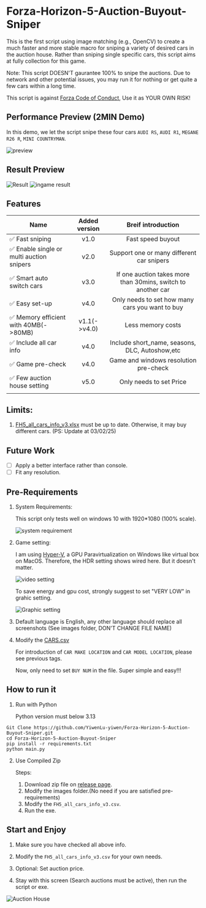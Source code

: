 # Forza-Horizon-5-Auction-Buyout-Sniper

This is the first script using image matching (e.g., OpenCV) to create a much faster and more stable macro for sniping a variety of desired cars in the auction house. Rather than sniping single specific cars, this script aims at fully collection for this game.

Note: This script DOESN'T gaurantee 100% to snipe the auctions. Due to network and other potential issues, you may run it for nothing or get quite a few cars within a long time.

This script is against [Forza Code of Conduct](https://support.forzamotorsport.net/hc/en-us/articles/360035563914-Forza-Code-of-Conduct#:~:text=Forza%20Code%20of%20Conduct%201%20The%20Driver%E2%80%99s%20Code,Suspensions%2FBanning%20...%204%20Appeals%20...%205%20Reporting%20), Use it as YOUR OWN RISK!

## Performance Preview (2MIN Demo)

In this demo, we let the script snipe these four cars `AUDI RS`, `AUDI R1`, `MEGANE R26 R`, `MINI COUNTRYMAN`.

![preview](archive/demo.gif)


## Result Preview
![Result](archive/script_result.PNG)
![ingame result](archive/game_success.png)

## Features

|Name         |Added version           |Breif introduction            |
| ------------- |:-------------:|:-------------:|
| ✅ Fast sniping                             |  v1.0          | Fast speed buyout |
| ✅ Enable single or multi auction snipers   |  v2.0          | Support one or many different car snipers      |
| ✅ Smart auto switch cars                   |  v3.0          | If one auction takes more than 30mins, switch to another car  |
| ✅ Easy set-up                              |  v4.0          | Only needs to set how many cars you want to buy |
| ✅ Memory efficient with 40MB(->80MB)       |  v1.1(->v4.0)  | Less memory costs      |
| ✅ Include all car info                     |  v4.0          | Include short_name, seasons, DLC, Autoshow,etc    |
| ✅ Game pre-check                           |  v4.0          | Game and windows resolution pre-check |
| ✅ Few auction house setting                |  v5.0          | Only needs to set Price|
|         |            |

## Limits:
1. [FH5_all_cars_info_v3.xlsx](https://github.com/YiwenLu-yiwen/Forza-Horizon-5-Auction-Buyout-Sniper/blob/main/FH5_all_cars_info_v3.xlsx) must be up to date. Otherwise, it may buy different cars. (PS: Update at 03/02/25)

## Future Work
- [ ] Apply a better interface rather than console.
- [ ] Fit any resolution.

## Pre-Requirements
1. System Requirements:

    This script only tests well on windows 10 with 1920*1080 (100% scale).

    ![system requirement](archive/system_setting.png)

2. Game setting: 
    
    I am using [Hyper-V](https://github.com/jamesstringerparsec/Easy-GPU-PV), a GPU Paravirtualization on Windows like virtual box on MacOS. Therefore, the HDR setting shows wired here. But it doesn't matter.

    ![video setting](archive/video_setting.png)

    To save energy and gpu cost, strongly suggest to set "VERY LOW" in grahic setting.

    ![Graphic setting](archive/graphics_setting.png)

3. Default language is English, any other language should replace all screenshots (See images folder, DON'T CHANGE FILE NAME)

4. Modify the [CARS.csv](https://github.com/YiwenLu-yiwen/Forza-Horizon-5-Auction-Buyout-Sniper/blob/main/FH5_all_cars_info_v3.csv)

    For introduction of `CAR MAKE LOCATION` and `CAR MODEL LOCATION`, please see previous tags.
    
    Now, only need to set `BUY NUM` in the file. Super simple and easy!!!
   
## How to run it
1. Run with Python
    
    Python version must below 3.13
```
Git Clone https://github.com/YiwenLu-yiwen/Forza-Horizon-5-Auction-Buyout-Sniper.git
cd Forza-Horizon-5-Auction-Buyout-Sniper
pip install -r requirements.txt
python main.py
```

2. Use Compiled Zip 

    Steps: 
    1. Download zip file on [release page](https://github.com/YiwenLu-yiwen/Forza-Horizon-5-Auction-Buyout-Sniper/releases).
    2. Modify the images folder.(No need if you are satisfied pre-requirements)
    3. Modify the `FH5_all_cars_info_v3.csv`.
    4. Run the exe.

## Start and Enjoy
1. Make sure you have checked all above info.

2. Modify the `FH5_all_cars_info_v3.csv` for your own needs.

3. Optional: Set auction price. 

4. Stay with this screen (Search auctions must be active), then run the script or exe.

![Auction House](archive/auction_house.png)
